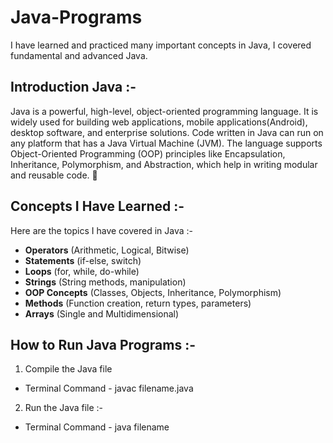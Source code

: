 # Java-Programs
I have learned and practiced many important concepts in Java, I covered fundamental and advanced Java. 

## Introduction Java :- 
Java is a powerful, high-level, object-oriented programming language. It is widely used for building web applications, mobile applications(Android), desktop software, and enterprise solutions. Code written in Java can run on any platform that has a Java Virtual Machine (JVM).
The language supports Object-Oriented Programming (OOP) principles like Encapsulation, Inheritance, Polymorphism, and Abstraction, which help in writing modular and reusable code. 🚀



## Concepts I Have Learned :- 
Here are the topics I have covered in Java :-  
-  **Operators** (Arithmetic, Logical, Bitwise)  
-  **Statements** (if-else, switch)  
-  **Loops** (for, while, do-while)  
-  **Strings** (String methods, manipulation)  
-  **OOP Concepts** (Classes, Objects, Inheritance, Polymorphism)  
-  **Methods** (Function creation, return types, parameters)  
-  **Arrays** (Single and Multidimensional)



## How to Run Java Programs :-
1. Compile the Java file   
- Terminal Command - javac filename.java

2. Run the Java file :-
- Terminal Command - java filename


